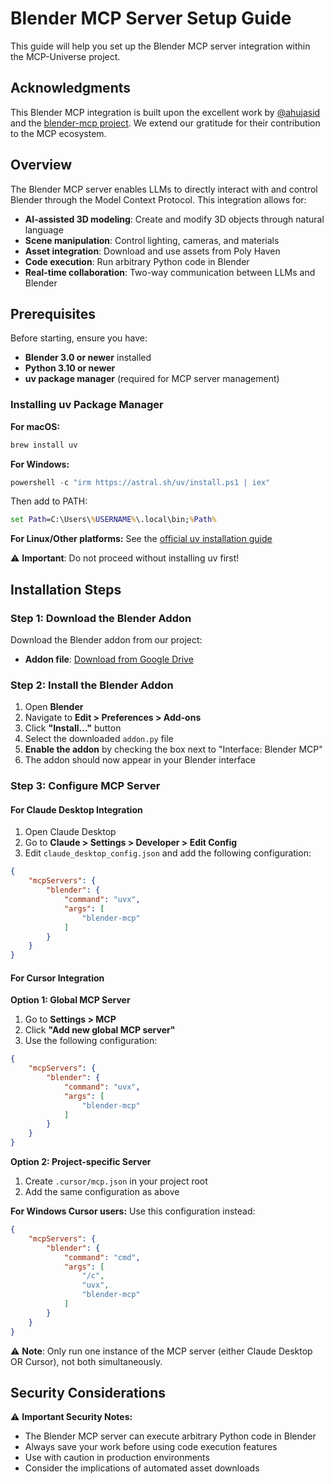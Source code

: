 # Blender MCP Server Setup Guide

This guide will help you set up the Blender MCP server integration within the MCP-Universe project.

## Acknowledgments

This Blender MCP integration is built upon the excellent work by [@ahujasid](https://github.com/ahujasid) and the [blender-mcp project](https://github.com/ahujasid/blender-mcp). We extend our gratitude for their contribution to the MCP ecosystem.

## Overview

The Blender MCP server enables LLMs to directly interact with and control Blender through the Model Context Protocol. This integration allows for:

- **AI-assisted 3D modeling**: Create and modify 3D objects through natural language
- **Scene manipulation**: Control lighting, cameras, and materials
- **Asset integration**: Download and use assets from Poly Haven
- **Code execution**: Run arbitrary Python code in Blender
- **Real-time collaboration**: Two-way communication between LLMs and Blender

## Prerequisites

Before starting, ensure you have:

- **Blender 3.0 or newer** installed
- **Python 3.10 or newer**
- **uv package manager** (required for MCP server management)

### Installing uv Package Manager

**For macOS:**
```bash
brew install uv
```

**For Windows:**
```powershell
powershell -c "irm https://astral.sh/uv/install.ps1 | iex"
```
Then add to PATH:
```cmd
set Path=C:\Users\%USERNAME%\.local\bin;%Path%
```

**For Linux/Other platforms:**
See the [official uv installation guide](https://docs.astral.sh/uv/getting-started/installation/)

⚠️ **Important**: Do not proceed without installing uv first!

## Installation Steps

### Step 1: Download the Blender Addon

Download the Blender addon from our project:
- **Addon file**: [Download from Google Drive](https://drive.google.com/file/d/1o3SCsPQUXKf7y3anuyvhwvN5Zd1xHcR0/view?usp=drive_link)

### Step 2: Install the Blender Addon

1. Open **Blender**
2. Navigate to **Edit > Preferences > Add-ons**
3. Click **"Install..."** button
4. Select the downloaded `addon.py` file
5. **Enable the addon** by checking the box next to "Interface: Blender MCP"
6. The addon should now appear in your Blender interface

### Step 3: Configure MCP Server

#### For Claude Desktop Integration

1. Open Claude Desktop
2. Go to **Claude > Settings > Developer > Edit Config**
3. Edit `claude_desktop_config.json` and add the following configuration:

```json
{
    "mcpServers": {
        "blender": {
            "command": "uvx",
            "args": [
                "blender-mcp"
            ]
        }
    }
}
```

#### For Cursor Integration

**Option 1: Global MCP Server**
1. Go to **Settings > MCP**
2. Click **"Add new global MCP server"**
3. Use the following configuration:

```json
{
    "mcpServers": {
        "blender": {
            "command": "uvx",
            "args": [
                "blender-mcp"
            ]
        }
    }
}
```

**Option 2: Project-specific Server**
1. Create `.cursor/mcp.json` in your project root
2. Add the same configuration as above

**For Windows Cursor users:**
Use this configuration instead:
```json
{
    "mcpServers": {
        "blender": {
            "command": "cmd",
            "args": [
                "/c",
                "uvx",
                "blender-mcp"
            ]
        }
    }
}
```

⚠️ **Note**: Only run one instance of the MCP server (either Claude Desktop OR Cursor), not both simultaneously.

## Security Considerations

⚠️ **Important Security Notes:**

- The Blender MCP server can execute arbitrary Python code in Blender
- Always save your work before using code execution features
- Use with caution in production environments
- Consider the implications of automated asset downloads
